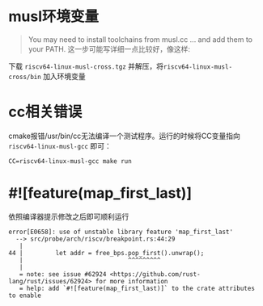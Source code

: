 # musl环境变量

>You may need to install toolchains from musl.cc ... and add them to your PATH.
这一步可能写详细一点比较好，像这样:

下载 `riscv64-linux-musl-cross.tgz` 并解压，将`riscv64-linux-musl-cross/bin` 加入环境变量

# cc相关错误

cmake报错/usr/bin/cc无法编译一个测试程序。运行的时候将CC变量指向`riscv64-linux-musl-gcc` 即可：

`CC=riscv64-linux-musl-gcc make run` 

# #![feature(map_first_last)]

依照编译器提示修改之后即可顺利运行

```plain
error[E0658]: use of unstable library feature 'map_first_last'
  --> src/probe/arch/riscv/breakpoint.rs:44:29
   |
44 |         let addr = free_bps.pop_first().unwrap();
   |                             ^^^^^^^^^
   |
   = note: see issue #62924 <https://github.com/rust-lang/rust/issues/62924> for more information
   = help: add `#![feature(map_first_last)]` to the crate attributes to enable
```
